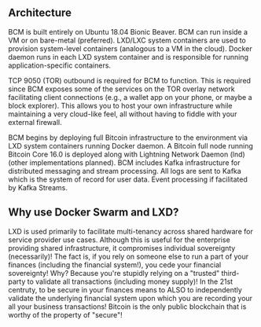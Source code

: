 ## Architecture

BCM is built entirely on Ubuntu 18.04 Bionic Beaver. BCM can run inside a VM or on bare-metal (preferred).  LXD/LXC system containers are used to provision system-level containers (analogous to a VM in the cloud). Docker daemon runs in each LXD system container and is responsible for running application-specific containers.

TCP 9050 (TOR) outbound is required for BCM to function. This is required since BCM exposes some of the services on the TOR overlay network facilitating client connections (e.g., a wallet app on your phone, or maybe a block explorer). This allows you to host your own infrastructure while maintaining a very cloud-like feel, all without having to fiddle with your external firewall.

BCM begins by deploying full Bitcoin infrastructure to the environment via LXD system containers running Docker daemon. A Bitcoin full node running Bitcoin Core 16.0 is deployed along with Lightning Network Daemon (lnd) (other implementations planned). BCM includes Kafka infrastructure for distributed messaging and stream processing. All logs are sent to Kafka which is the system of record for user data. Event processing if facilitated by Kafka Streams.

## Why use Docker Swarm and LXD?

LXD is used primarily to facilitate multi-tenancy across shared hardware for service provider use cases. Although this is useful for the enterprise providing shared infrastructure, it compromises individual sovereignty (necessarily)! The fact is, if you rely on someone else to run a part of your finances (including the financial system!), you cede your financial sovereignty! Why? Because you're stupidly relying on a "trusted" third-party to validate all transactions (including money supply)! In the 21st centruty, to be secure in your finances means to ALSO to independently validate the underlying financial system upon which you are recording your all your business transactions!  Bitcoin is the only public blockchain that is worthy of the property of "secure"!